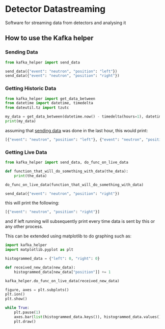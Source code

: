 # Detector Datastreaming
Software for streaming data from detectors and analysing it 

## How to use the Kafka helper

### Sending Data

```python
from kafka_helper import send_data

send_data({"event": "neutron", "position": "left"}) 
send_data({"event": "neutron", "position": "right"}) 
```

### Getting Historic Data

```python
from kafka_helper import get_data_between
from datetime import datetime, timedelta
from dateutil.tz import tzutc

my_data = get_data_between(datetime.now() - timedelta(hours=1), datetime.now())
print(my_data) 
```

assuming that [sending data](#sending-data) was done in the last hour, this would print:
```python
[{"event": "neutron", "position": "left"}, {"event": "neutron", "position": "right"}]
```

### Getting Live Data
```python
from kafka_helper import send_data, do_func_on_live_data

def function_that_will_do_something_with_data(the_data):
    print(the_data)

do_func_on_live_data(function_that_will_do_something_with_data)

send_data({"event": "neutron", "position": "right"}) 
```

this will print the following:

```python
[{"event": "neutron", "position": "right"}]
```

and if left running will subsequently print every time data is sent by this or any other process.

This can be extended using matplotlib to do graphing such as:

```python
import kafka_helper
import matplotlib.pyplot as plt

histogrammed_data = {"left": 0, "right": 0}

def received_new_data(new_data):
    histogrammed_data[new_data["position"]] += 1

kafka_helper.do_func_on_live_data(received_new_data)

figure, axes = plt.subplots()
plt.ion()
plt.show()

while True:
    plt.pause(1)
    axes.bar(list(histogrammed_data.keys()), histogrammed_data.values())
    plt.draw()
```
